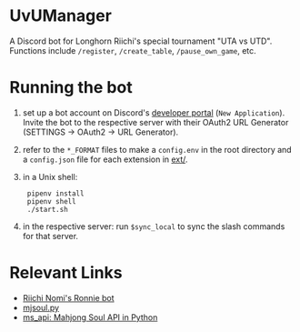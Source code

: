 # UvUManager

A Discord bot for Longhorn Riichi's special tournament "UTA vs UTD". Functions include `/register`, `/create_table`, `/pause_own_game`, etc.

# Running the bot
1. set up a bot account on Discord's [developer portal](https://discord.com/developers/applications) (`New Application`). Invite the bot to the respective server with their OAuth2 URL Generator (SETTINGS -> OAuth2 -> URL Generator).
1. refer to the `*_FORMAT` files to make a `config.env` in the root directory and a `config.json` file for each extension in [ext/](ext/).
1. in a Unix shell:

        pipenv install
        pipenv shell
        ./start.sh
1. in the respective server: run `$sync_local` to sync the slash commands for that server.

# Relevant Links

- [Riichi Nomi's Ronnie bot](https://github.com/RiichiNomi/ronnie)
- [mjsoul.py](https://github.com/RiichiNomi/mjsoul.py)
- [ms_api: Mahjong Soul API in Python](https://github.com/MahjongRepository/mahjong_soul_api/tree/master)

